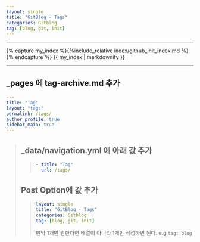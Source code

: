 ```yaml
---
layout: single
title: "GitBlog - Tags"
categories: Gitblog
tag: [blog, git, init]
---
```


---

{% capture my_index %}{%include_relative index/github_init_index.md %}{% endcapture %}
{{ my_index | markdownify }}

---

## \_pages 에 tag-archive.md 추가

```yml
---
title: "Tag"
layout: "tags"
permalink: /tags/
author_profile: true
sidebar_main: true
---
```

> ## \_data/navigation.yml 에 아래 값 추가
>
> > ```yml
> > - title: "Tag"
> >   url: /tags/
> > ```
>
> ## Post Option에 값 추가
>
> > ```yml
> > layout: single
> > title: "GitBlog - Tags"
> > categories: Gitblog
> > tag: [blog, git, init]
> > ```
> >
> > 만약 1개만 원한다면 배열이 아니라 1개만 작성하면 된다.
> > e.g `tag: blog`
